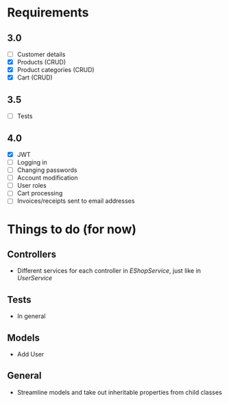 # Requirements
## 3.0
- [ ] Customer details
- [x] Products (CRUD)
- [x] Product categories (CRUD)
- [x] Cart (CRUD)

## 3.5
- [ ] Tests

## 4.0
- [x] JWT
- [ ] Logging in
- [ ] Changing passwords
- [ ] Account modification
- [ ] User roles
- [ ] Cart processing
- [ ] Invoices/receipts sent to email addresses

# Things to do (for now)
## Controllers
- Different services for each controller in *EShopService*, just like in *UserService*

## Tests
- In general

## Models
- Add User

## General
- Streamline models and take out inheritable properties from child classes
